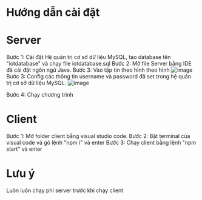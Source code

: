 # Hướng dẫn cài đặt

# Server
Bước 1: Cài đặt Hệ quản trị cơ sở dữ liệu MySQL, tạo database tên "iotdatabase" và chạy file iotdatabase.sql
Bước 2: Mở file Server bằng IDE đã cài đặt ngôn ngữ Java.
Bước 3: Vào tập tin theo hình theo hình
![image](https://github.com/phanminhquan/Do_An_N2023/assets/87330366/c126f5e8-c975-482a-9859-131db8999892)
Bước 3: Config các thông tin username và password đã set trong hệ quản trị cơ sở dữ liệu MySQL.
![image](https://github.com/phanminhquan/Do_An_N2023/assets/87330366/ba472d3a-f74b-4d19-9246-e4ada7e1b350)

Bước 4: Chạy chương trình

# Client
Bước 1: Mở folder client bằng visual studio code.
Bước 2: Bật terminal của visual code và gõ lệnh "npm i" và enter
Bước 3: Chạy client bằng lệnh "npm start" và enter

# Lưu ý
Luôn luôn chạy phí server trước khi chạy client
